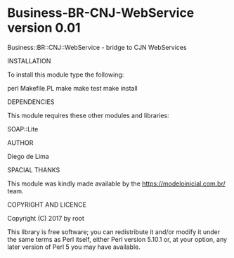 Business-BR-CNJ-WebService version 0.01
================================

Business::BR::CNJ::WebService - bridge to CJN WebServices

INSTALLATION

To install this module type the following:

   perl Makefile.PL
   make
   make test
   make install

DEPENDENCIES

This module requires these other modules and libraries:

SOAP::Lite

AUTHOR

Diego de Lima

SPACIAL THANKS

This module was kindly made available by the https://modeloinicial.com.br/ team.

COPYRIGHT AND LICENCE

Copyright (C) 2017 by root

This library is free software; you can redistribute it and/or modify
it under the same terms as Perl itself, either Perl version 5.10.1 or,
at your option, any later version of Perl 5 you may have available.
